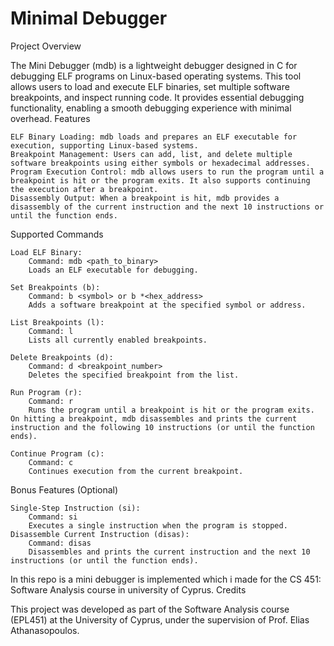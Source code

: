 # Minimal Debugger
Project Overview

The Mini Debugger (mdb) is a lightweight debugger designed in C for debugging ELF programs on Linux-based operating systems. This tool allows users to load and execute ELF binaries, set multiple software breakpoints, and inspect running code. It provides essential debugging functionality, enabling a smooth debugging experience with minimal overhead.
Features

    ELF Binary Loading: mdb loads and prepares an ELF executable for execution, supporting Linux-based systems.
    Breakpoint Management: Users can add, list, and delete multiple software breakpoints using either symbols or hexadecimal addresses.
    Program Execution Control: mdb allows users to run the program until a breakpoint is hit or the program exits. It also supports continuing the execution after a breakpoint.
    Disassembly Output: When a breakpoint is hit, mdb provides a disassembly of the current instruction and the next 10 instructions or until the function ends.

Supported Commands

    Load ELF Binary:
        Command: mdb <path_to_binary>
        Loads an ELF executable for debugging.

    Set Breakpoints (b):
        Command: b <symbol> or b *<hex_address>
        Adds a software breakpoint at the specified symbol or address.

    List Breakpoints (l):
        Command: l
        Lists all currently enabled breakpoints.

    Delete Breakpoints (d):
        Command: d <breakpoint_number>
        Deletes the specified breakpoint from the list.

    Run Program (r):
        Command: r
        Runs the program until a breakpoint is hit or the program exits. On hitting a breakpoint, mdb disassembles and prints the current instruction and the following 10 instructions (or until the function ends).

    Continue Program (c):
        Command: c
        Continues execution from the current breakpoint.

Bonus Features (Optional)

    Single-Step Instruction (si):
        Command: si
        Executes a single instruction when the program is stopped.
    Disassemble Current Instruction (disas):
        Command: disas
        Disassembles and prints the current instruction and the next 10 instructions (or until the function ends).
In this repo is a mini debugger is implemented which i made for the CS 451: Software Analysis course in university of Cyprus.
Credits

This project was developed as part of the Software Analysis course (EPL451) at the University of Cyprus, under the supervision of Prof. Elias Athanasopoulos.
